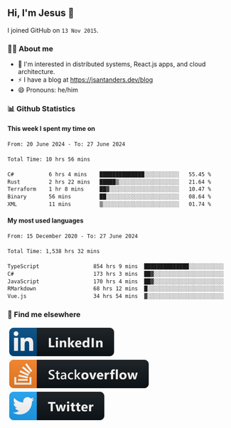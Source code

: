 ## Hi, I'm Jesus 👋

I joined GitHub on `13 Nov 2015`.

<!-- Talking about you -->

### 👨‍💻 About me

- 👦 I'm interested in distributed systems, React.js apps, and cloud architecture.
- ⚡️ I have a blog at <https://jsantanders.dev/blog>
- 😄 Pronouns: he/him

### 📊 Github Statistics

#### This week I spent my time on

<!--START_SECTION:weekly-->

```txt
From: 20 June 2024 - To: 27 June 2024

Total Time: 10 hrs 56 mins

C#           6 hrs 4 mins    ██████████████░░░░░░░░░░░   55.45 %
Rust         2 hrs 22 mins   █████▒░░░░░░░░░░░░░░░░░░░   21.64 %
Terraform    1 hr 8 mins     ██▓░░░░░░░░░░░░░░░░░░░░░░   10.47 %
Binary       56 mins         ██░░░░░░░░░░░░░░░░░░░░░░░   08.64 %
XML          11 mins         ▒░░░░░░░░░░░░░░░░░░░░░░░░   01.74 %
```

<!--END_SECTION:weekly-->

#### My most used languages

<!--START_SECTION:alltime-->

```txt
From: 15 December 2020 - To: 27 June 2024

Total Time: 1,538 hrs 32 mins

TypeScript                 854 hrs 9 mins  ██████████████░░░░░░░░░░░   55.52 %
C#                         173 hrs 3 mins  ██▓░░░░░░░░░░░░░░░░░░░░░░   11.25 %
JavaScript                 170 hrs 4 mins  ██▓░░░░░░░░░░░░░░░░░░░░░░   11.05 %
RMarkdown                  68 hrs 12 mins  █░░░░░░░░░░░░░░░░░░░░░░░░   04.43 %
Vue.js                     34 hrs 54 mins  ▓░░░░░░░░░░░░░░░░░░░░░░░░   02.27 %
```

<!--END_SECTION:alltime-->

### 📢 Find me elsewhere

<p>
  <a target="_blank" href="https://linkedin.com/in/jsantanders">
    <img src="https://github.com/jsantanders/jsantanders/blob/master/img/linkedin.svg" alt="LinkedIn" style="vertical-align:top; margin:4px">
  </a>
  
  <a target="_blank" href="https://stackoverflow.com/users/7318331/jesus-santander">
    <img src="https://github.com/jsantanders/jsantanders/blob/master/img/stackoverflow.svg" alt="StackOverflow" style="vertical-align:top; margin:4px">
  </a>
  
  <a target="_blank" href="http://twitter.com/jsantanders">
    <img src="https://github.com/jsantanders/jsantanders/blob/master/img/twitter.svg" alt="Twitter" style="vertical-align:top; margin:4px">
  </a>
</p>
